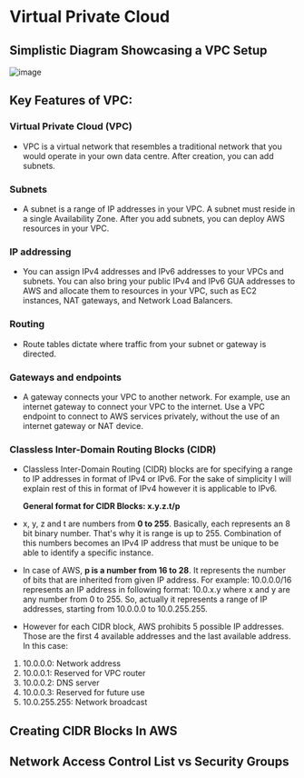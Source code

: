 # Virtual Private Cloud

## Simplistic Diagram Showcasing a VPC Setup 

![image](https://user-images.githubusercontent.com/97620055/187464220-36daa716-ebf7-4319-9ae7-7d01485da43a.png)

## Key Features of VPC:

### Virtual Private Cloud (VPC)

- VPC is a virtual network that resembles a traditional network that you would operate in your own data centre. After creation, you can add subnets. 
    
### Subnets

- A subnet is a range of IP addresses in your VPC. A subnet must reside in a single Availability Zone. After you add subnets, you can deploy AWS resources in your VPC.
### IP addressing

- You can assign IPv4 addresses and IPv6 addresses to your VPCs and subnets. You can also bring your public IPv4 and IPv6 GUA addresses to AWS and allocate them to resources in your VPC, such as EC2 instances, NAT gateways, and Network Load Balancers.
### Routing

- Route tables dictate where traffic from your subnet or gateway is directed. 

### Gateways and endpoints

- A gateway connects your VPC to another network. For example, use an internet gateway to connect your VPC to the internet. Use a VPC endpoint to connect to AWS services privately, without the use of an internet gateway or NAT device.

### Classless Inter-Domain Routing Blocks (CIDR) 

- Classless Inter-Domain Routing (CIDR) blocks are for specifying a range to IP addresses in format of IPv4 or IPv6. For the sake of simplicity I will explain rest of this in format of IPv4 however it is applicable to IPv6.

     **General format for CIDR Blocks: x.y.z.t/p**

- x, y, z and t are numbers from **0 to 255**. Basically, each represents an 8 bit binary number. That's why it is range is up to 255. Combination of this numbers becomes an IPv4 IP address that must be unique to be able to identify a specific instance.

- In case of AWS, **p is a number from 16 to 28**. It represents the number of bits that are inherited from given IP address. For example: 10.0.0.0/16 represents an IP address in following format: 10.0.x.y where x and y are any number from 0 to 255. So, actually it represents a range of IP addresses, starting from 10.0.0.0 to 10.0.255.255.

- However for each CIDR block, AWS prohibits 5 possible IP addresses. Those are the first 4 available addresses and the last available address. In this case:

1. 10.0.0.0: Network address
2. 10.0.0.1: Reserved for VPC router
3. 10.0.0.2: DNS server
4. 10.0.0.3: Reserved for future use
5. 10.0.255.255: Network broadcast

## Creating CIDR Blocks In AWS

## Network Access Control List vs Security Groups
